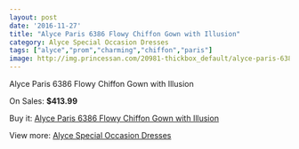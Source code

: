 ```yaml
---
layout: post
date: '2016-11-27'
title: "Alyce Paris 6386 Flowy Chiffon Gown with Illusion"
category: Alyce Special Occasion Dresses
tags: ["alyce","prom","charming","chiffon","paris"]
image: http://img.princessan.com/20981-thickbox_default/alyce-paris-6386-flowy-chiffon-gown-with-illusion.jpg
---
```

Alyce Paris 6386 Flowy Chiffon Gown with Illusion

On Sales: **$413.99**
<a href="https://www.princessan.com/en/9485-alyce-paris-6386-flowy-chiffon-gown-with-illusion.html"><amp-img layout="responsive" width="600" height="600" src="//img.princessan.com/20981-thickbox_default/alyce-paris-6386-flowy-chiffon-gown-with-illusion.jpg" alt="Alyce Paris 6386 Flowy Chiffon Gown with Illusion 0" /></a>
<a href="https://www.princessan.com/en/9485-alyce-paris-6386-flowy-chiffon-gown-with-illusion.html"><amp-img layout="responsive" width="600" height="600" src="//img.princessan.com/20982-thickbox_default/alyce-paris-6386-flowy-chiffon-gown-with-illusion.jpg" alt="Alyce Paris 6386 Flowy Chiffon Gown with Illusion 1" /></a>
<a href="https://www.princessan.com/en/9485-alyce-paris-6386-flowy-chiffon-gown-with-illusion.html"><amp-img layout="responsive" width="600" height="600" src="//img.princessan.com/20983-thickbox_default/alyce-paris-6386-flowy-chiffon-gown-with-illusion.jpg" alt="Alyce Paris 6386 Flowy Chiffon Gown with Illusion 2" /></a>
<a href="https://www.princessan.com/en/9485-alyce-paris-6386-flowy-chiffon-gown-with-illusion.html"><amp-img layout="responsive" width="600" height="600" src="//img.princessan.com/20984-thickbox_default/alyce-paris-6386-flowy-chiffon-gown-with-illusion.jpg" alt="Alyce Paris 6386 Flowy Chiffon Gown with Illusion 3" /></a>

Buy it: [Alyce Paris 6386 Flowy Chiffon Gown with Illusion](https://www.princessan.com/en/9485-alyce-paris-6386-flowy-chiffon-gown-with-illusion.html "Alyce Paris 6386 Flowy Chiffon Gown with Illusion")

View more: [Alyce Special Occasion Dresses](https://www.princessan.com/en/77- "Alyce Special Occasion Dresses")